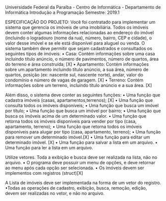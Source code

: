 
Universidade Federal da Paraíba - Centro de Informática - Departamento de Informática
Introdução a Programação
Semestre: 2019.1

ESPECIFICAÇÃO DO PROJETO:
Você foi contratado para implementar um sistema que gerencia os imóveis de uma imobiliária. Todos os imóveis devem conter algumas informações relacionadas ao endereço do imóvel (incluindo o logradouro (nome da rua), número, bairro, CEP e cidade), o valor desse
imóvel e se ele está disponível para aluguel ou venda. O sistema também deve permitir que sejam cadastrados e consultados os seguintes tipos de imóveis:
• Casa: Contém informações sobre uma casa incluindo título anúncio, o número de pavimentos, número de quartos, área do terreno e área construída; [X]
• Apartamento: Contém informações sobre um apartamento incluindo título anúncio, a sua área, número de quartos, posição (ex: nascente sul, nascente norte), andar, valor do condomínio e número de vagas de garagem. [X]
• Terreno: Contém informações sobre um terreno, incluindo título anúncio e a sua área. [X]

Além disso, o sistema deve conter as seguintes funções:
• Uma função que cadastra imóveis (casas, apartamentos,terrenos); [X]
• Uma função que consulta todos os imóveis disponíveis;
• Uma função que busca um imóvel por título;
• Uma função que busca um imóvel por bairro;
• Uma função que busca os imóveis acima de um determinado valor.
• Uma função que retorna todos os imóveis disponíveis para vender por tipo (casa, apartamento, terreno);
• Uma função que retorna todos os imóveis disponíveis para alugar por tipo (casa, apartamento, terreno);
• Uma função para remover um determinado imóvel.[X]
• Uma função para editar um determinado imóvel. [X]
• Uma função para salvar a lista em um arquivo.
• Uma função para ler a lista em um arquivo.

Utilize vetores. Toda a exibição e busca deve ser realizada na lista, não no arquivo.
• O programa deve possuir um menu de opções, e deve retornar ao menu após cada opção ser selecionada.
• Os imóveis devem ser implementos com registros (struct)[X]

A Lista de imóveis deve ser implementada na forma de um vetor do registro.
•Todas as operações de cadastro, exibição, busca, remoção, edição, devem ser realizadas no vetor, e não no arquivo.
